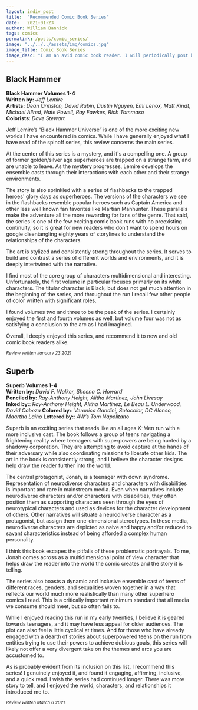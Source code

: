 ```yaml
---
layout: indiv_post
title:  "Recommended Comic Book Series"
date:   2021-01-23
author: William Bannick
tags: comics
permalink: /posts/comic_series/
image: "../../../assets/img/comics.jpg"
image_title: Comic Book Series
image_desc: "I am an avid comic book reader. I will periodically post breif reviews for some of my favorite series."
---
```


## Black Hammer 
<b>Black Hammer Volumes 1-4</b> <br>
<b>Written by:</b> <i>Jeff Lemire</i> <br>
<b>Artists:</b> <i>Dean Ormston, David Rubín, Dustin Nguyen, Emi Lenox, Matt Kindt, Michael Allred, Nate Powell, Ray Fawkes, Rich Tommaso</i> <br>
<b>Colorists</b>: <i>Dave Stewart</i>

Jeff Lemire’s “Black Hammer Universe” is one of the more exciting new worlds I have encountered in comics. While I have generally enjoyed what I have read of the spinoff series, this review concerns the main series. 

At the center of this series is a mystery, and it's a compelling one. A group of former golden/silver age superheroes are trapped on a strange farm, and are unable to leave. As the mystery progresses, Lemire develops the ensemble casts through their interactions with each other and their strange environments.

The story is also sprinkled with a series of flashbacks to the trapped heroes' glory days as superheroes. The versions of the characters we see in the flashbacks resemble popular heroes such as Captain America and other less well known fan favorites like Martian Manhunter. These parallels make the adventure all the more rewarding for fans of the genre. That said, the series is one of the few exciting comic book runs with no preexisting continuity, so it is great for new readers who don't want to spend hours on google disentangling eighty years of storylines to understand the relationships of the characters.

The art is stylized and consistently strong throughout the series. It serves to build and contrast a series of different worlds and environments, and it is deeply intertwined with the narrative.

I find most of the core group of characters multidimensional and interesting. Unfortunately, the first volume in particular focuses primarly on its white characters. The titular character is Black, but does not get much attention in the beginning of the series, and throughout the run I recall few other people of color written with significant roles.

I found volumes two and three to be the peak of the series. I certainly enjoyed the first and fourth volumes as well, but volume four was not as satisfying a conclusion to the arc as I had imagined. 

Overall, I deeply enjoyed this series, and recommend it to new and old comic book readers alike. 

<small><i>Review written January 23 2021</i></small>

## Superb
<b>Superb Volumes 1-4</b> <br>
<b>Written by:</b> <i>David F. Walker, Sheena C. Howard</i> <br>
<b>Penciled by:</b> <i>Ray-Anthony Height, Alitha Martinez, John Livesay</i> <br>
<b>Inked by:</b>: <i>Ray-Anthony Height, Alitha Martinez, Le Beau L. Underwood, David Cabeza</i>
<b>Colored by:</b>: <i>Veronica Gandini, Sotocolor, DC Alonso, Maartha Laiho</i>
<b>Lettered by:</b>: <i>AW’s Tom Napolitano</i>

Superb is an exciting series that reads like an all ages X-Men run with a more inclusive cast. The book follows a group of teens navigating a frightening reality where teenagers with superpowers are being hunted by a shadowy corporation. They are attempting to avoid capture at the hands of their adversary while also coordinating missions to liberate other kids. The art in the book is consistently strong, and I believe the character designs help draw the reader further into the world.

The central protagonist, Jonah, is a teenager with down syndrome. Representation of neurodiverse characters and characters with disabilities is important and rare in mainstream media. Even when narratives include neurodiverse characters and/or characters with disabilities, they often position them as supporting characters seen through the eyes of neurotypical characters and used as devices for the character development of others. Other narratives will situate a neurodiverse character as a protagonist, but assign them one-dimensional stereotypes. In these media, neurodiverse characters are depicted as naive and happy and/or reduced to savant characteristics instead of being afforded a complex human personality.

I think this book escapes the pitfalls of these problematic portrayals. To me, Jonah comes across as a multidimensional point of view character that helps draw the reader into the world the comic creates and the story it is telling. 

The series also boasts a dynamic and inclusive ensemble cast of teens of different races, genders, and sexualities woven together in a way that reflects our world much more realistically than many other superhero comics I read. This is a critically important minimum standard that all media we consume should meet, but so often fails to.

While I enjoyed reading this run in my early twenties, I believe it is geared towards teenagers, and it may have less appeal for older audiences. The plot can also feel a little cyclical at times. And for those who have already engaged with a dearth of stories about superpowered teens on the run from entities trying to use their powers to achieve dubious goals, this series will likely not offer a very divergent take on the themes and arcs you are accustomed to. 

As is probably evident from its inclusion on this list, I recommend this series! I genuinely enjoyed it, and found it engaging, affirming, inclusive, and a quick read.  I wish the series had continued longer. There was more story to tell, and I enjoyed the world, characters, and relationships it introduced me to.

<small><i>Review written March 6 2021</i></small>